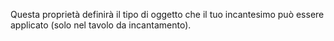 Questa proprietà definirà il tipo di oggetto che il tuo incantesimo può essere applicato (solo nel tavolo da incantamento).